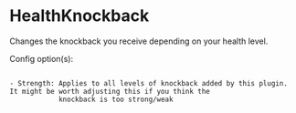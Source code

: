 HealthKnockback
===============

Changes the knockback you receive depending on your health level.


Config option(s):
~~~~~~~~~~~~~~~~~

- Strength: Applies to all levels of knockback added by this plugin. It might be worth adjusting this if you think the
            knockback is too strong/weak

